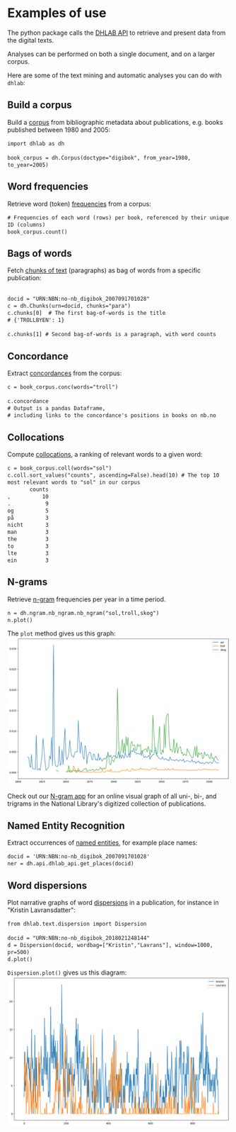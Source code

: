 # Examples of use

The python package calls the [DHLAB API](https://api.nb.no/dhlab/) to retrieve and present data from the digital texts.

Analyses can be performed on both a single document, and on a larger corpus.

<!-- start example-use -->

Here are some of the text mining and automatic analyses you can do with `dhlab`:

## Build a corpus

Build a [corpus](#dhlab.Corpus) from bibliographic metadata about publications, e.g. books published between 1980 and 2005:

```{code-block}
import dhlab as dh

book_corpus = dh.Corpus(doctype="digibok", from_year=1980, to_year=2005)
```

## Word frequencies

Retrieve word (token) [frequencies](#dhlab.Corpus.count) from a corpus:

```{code-block}
# Frequencies of each word (rows) per book, referenced by their unique ID (columns) 
book_corpus.count()
```

## Bags of words

Fetch [chunks of text](#dhlab.Chunks) (paragraphs) as bag of words from a specific publication:

```{code-block}

docid = "URN:NBN:no-nb_digibok_2007091701028"
c = dh.Chunks(urn=docid, chunks="para")
c.chunks[0]  # The first bag-of-words is the title
# {'TROLLBYEN': 1}

c.chunks[1] # Second bag-of-words is a paragraph, with word counts
```

## Concordance

Extract [concordances](#dhlab.Concordance) from the corpus:

```{code-block}
c = book_corpus.conc(words="troll")

c.concordance  
# Output is a pandas Dataframe, 
# including links to the concordance's positions in books on nb.no
```

## Collocations

Compute [collocations](#dhlab.Collocations), a ranking of relevant words to a given word:

```{code-block}
c = book_corpus.coll(words="sol")
c.coll.sort_values("counts", ascending=False).head(10) # The top 10 most relevant words to "sol" in our corpus
       counts
,          10
.           9
og          5
på          3
nicht       3
man         3
the         3
to          3
lte         3
ein         3
```

## N-grams

Retrieve [n-gram](#dhlab.ngram.nb_ngram) frequencies per year in a time period.

```{code-block}
n = dh.ngram.nb_ngram.nb_ngram("sol,troll,skog")
n.plot()
```

The `plot` method gives us this graph:
![image](./_images/plot_ngram.png)

Check out our [N-gram app](https://www.nb.no/ngram/#1_1_1__1_1_3_1810%2C2022_2_2_2_12_2) for an online visual graph of all uni-, bi-, and trigrams in the National Library's digitized collection of publications.

## Named Entity Recognition

Extract occurrences of [named entities](#dhlab.NER), for example place names:

```{code-block}
docid = 'URN:NBN:no-nb_digibok_2007091701028'
ner = dh.api.dhlab_api.get_places(docid)
```

## Word dispersions

Plot narrative graphs of word [dispersions](#dhlab.text.dispersion.Dispersion) in a publication, for instance in "Kristin Lavransdatter":

```{code-block}
from dhlab.text.dispersion import Dispersion

docid = "URN:NBN:no-nb_digibok_2018021248144"
d = Dispersion(docid, wordbag=["Kristin","Lavrans"], window=1000, pr=500)
d.plot()
```

`Dispersion.plot()` gives us this diagram:
![image](./_images/dispersion_plot.png)

<!-- end example-use -->
